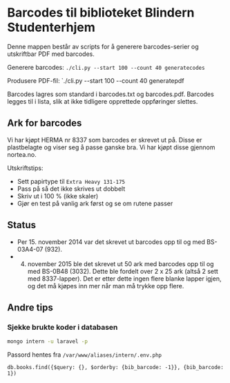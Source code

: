# Barcodes til biblioteket Blindern Studenterhjem

Denne mappen består av scripts for å generere barcodes-serier og utskriftbar PDF
med barcodes.

Generere barcodes:
`./cli.py --start 100 --count 40 generatecodes`

Produsere PDF-fil:
`./cli.py --start 100 --count 40 generatepdf

Barcodes lagres som standard i barcodes.txt og barcodes.pdf. Barcodes legges til i lista,
slik at ikke tidligere opprettede oppføringer slettes.

## Ark for barcodes
Vi har kjøpt HERMA nr 8337 som barcodes er skrevet ut på. Disse er plastbelagte og
viser seg å passe ganske bra. Vi har kjøpt disse gjennom nortea.no.

Utskriftstips:
* Sett papirtype til `Extra Heavy 131-175`
* Pass på så det ikke skrives ut dobbelt
* Skriv ut i 100 % (ikke skaler)
* Gjør en test på vanlig ark først og se om rutene passer

## Status
* Per 15. november 2014 var det skrevet ut barcodes opp til og med BS-03A4-07 (932).
* 4. november 2015 ble det skrevet ut 50 ark med barcodes opp til og med BS-0B48 (3032).
  Dette ble fordelt over 2 x 25 ark (altså 2 sett med 8337-lapper). Det er etter dette
  ingen flere blanke lapper igjen, og det må kjøpes inn mer når man må trykke opp flere.

## Andre tips

### Sjekke brukte koder i databasen
```bash
mongo intern -u laravel -p
```

Passord hentes fra `/var/www/aliases/intern/.env.php`

```
db.books.find({$query: {}, $orderby: {bib_barcode: -1}}, {bib_barcode: 1})
```

